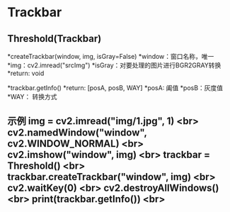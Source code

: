 Trackbar
==============================================
Threshold(Trackbar)
----------------------------------------------
*createTrackbar(window, img, isGray=False)
  *window：窗口名称，唯一
  *img：cv2.imread("srcImg")
  *isGray：对要处理的图片进行BGR2GRAY转换
  *return: void
  
*trackbar.getInfo()
  *return: [posA, posB, WAY]
  *posA: 阖值
  *posB：灰度值
  *WAY： 转换方式
  
示例
img = cv2.imread("img/1.jpg", 1) \<br>
cv2.namedWindow("window", cv2.WINDOW_NORMAL) \<br>
cv2.imshow("window", img) \<br>
trackbar = Threshold() \<br>
trackbar.createTrackbar("window", img) \<br>
cv2.waitKey(0) \<br>
cv2.destroyAllWindows() \<br>
print(trackbar.getInfo()) \<br>
-------------------------------------------------
